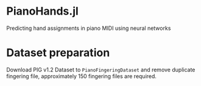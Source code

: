 # PianoHands.jl
Predicting hand assignments in piano MIDI using neural networks

# Dataset preparation

Download PIG v1.2 Dataset to `PianoFingeringDataset` and remove duplicate fingering file, approximately 150 fingering files are required.

